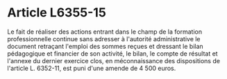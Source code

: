# Article L6355-15

Le fait de réaliser des actions entrant dans le champ de la formation professionnelle continue sans adresser à l'autorité administrative le document retraçant l'emploi des sommes reçues et dressant le bilan pédagogique et financier de son activité, le bilan, le compte de résultat et l'annexe du dernier exercice clos, en méconnaissance des dispositions de l'article L. 6352-11, est puni d'une amende de 4 500 euros.